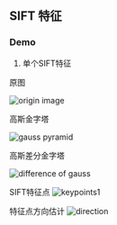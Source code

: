 ## SIFT 特征


### Demo

1. 单个SIFT特征

原图 

![origin image](https://github.com/liziniu/cvpr_2018_spring/blob/master/SIFT%20Feature/single%20sift%20feature/img/einstein.png)
 
高斯金字塔
 
![gauss pyramid](https://github.com/liziniu/cvpr_2018_spring/blob/master/SIFT%20Feature/single%20sift%20feature/img/einstein-gauss_pyr.png)
 
高斯差分金字塔
 
![difference of gauss](https://github.com/liziniu/cvpr_2018_spring/blob/master/SIFT%20Feature/single%20sift%20feature/img/einstein-DoGpyramid.png)
 
SIFT特征点
![keypoints1](https://github.com/liziniu/cvpr_2018_spring/blob/master/SIFT%20Feature/single%20sift%20feature/img/einstein-keypoint1.png)
 
特征点方向估计
![direction](https://github.com/liziniu/cvpr_2018_spring/blob/master/SIFT%20Feature/single%20sift%20feature/img/einstein-direction.png)

 
